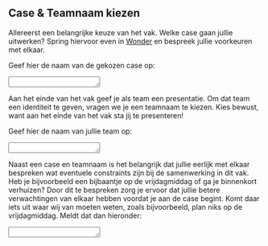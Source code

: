 ## Case & Teamnaam kiezen

Allereerst een belangrijke keuze van het vak. Welke case gaan jullie uitwerken? Spring hiervoor even in [Wonder](https://www.wonder.me/r?id=6b17ee34-dcb5-4059-b88d-6db8004ef61e) en bespreek jullie voorkeuren met elkaar. 

Geef hier de naam van de gekozen case op:
<textarea name="form[q1]" rows="1" required></textarea>

Aan het einde van het vak geef je als team een presentatie. Om dat team een identiteit te geven, vragen we je een teamnaam te kiezen. Kies bewust, want aan het einde van het vak sta jij te presenteren!

Geef hier de naam van jullie team op:
<textarea name="form[q2]" rows="1" required></textarea>

Naast een case en teamnaam is het belangrijk dat jullie eerlijk met elkaar bespreken wat eventuele constraints zijn bij de samenwerking in dit vak. Heb je bijvoorbeeld een bijbaantje op de vrijdagmiddag of ga je binnenkort verhuizen? Door dit te bespreken zorg je ervoor dat jullie betere verwachtingen van elkaar hebben voordat je aan de case begint. Komt daar iets uit waar wij van moeten weten, zoals bijvoorbeeld, plan niks op de vrijdagmiddag. Meldt dat dan hieronder:

<textarea name="form[q3]" rows="1" required></textarea>